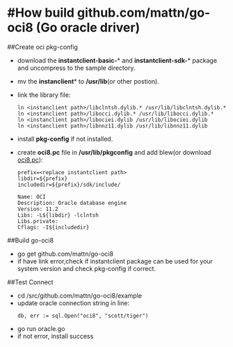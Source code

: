 #How build github.com/mattn/go-oci8 (Go oracle driver)
====
##Create oci pkg-config
- download the **instantclient-basic-**\* and **instantclient-sdk-**\* package and uncompress to the sample directory.
- mv the **instanclient**\* to **/usr/lib**(or other postion).
- link the library file:
	
	```
	ln <instanclient path>/libclntsh.dylib.* /usr/lib/libclntsh.dylib.*
	ln <instanclient path>/libocci.dylib.* /usr/lib/libocci.dylib.*
	ln <instanclient path>/libociei.dylib /usr/lib/libociei.dylib
	ln <instanclient path>/libnnz11.dylib /usr/lib/libnnz11.dylib
	```
- install **pkg-config** if not installed.
- create **oci8.pc** file in **/usr/lib/pkgconfig** and add blew(or download <a href="https://raw.github.com/Centny/Centny/master/Resources/oci8.pc" >oci8.pc</a>):


	```
	prefix=<replace instantclient path>
	libdir=${prefix}
	includedir=${prefix}/sdk/include/
	
	Name: OCI
	Description: Oracle database engine
	Version: 11.2
	Libs: -L${libdir} -lclntsh
	Libs.private: 
	Cflags: -I${includedir}

	```
	
##Build go-oci8
- go get github.com/mattn/go-oci8
- if have link error,check if instantclient package can be used for your system version and check pkg-config if correct.


##Test Connect
- cd <GOPATH>/src/github.com/mattn/go-oci8/example
- update oracle connection string in line:
	```
	db, err := sql.Open("oci8", "scott/tiger")
	```
- go run oracle.go
- if not error, install success
